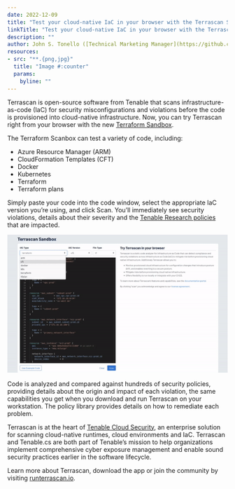 ```yaml
---
date: 2022-12-09
title: "Test your cloud-native IaC in your browser with the Terrascan Sandbox"
linkTitle: "Test your cloud-native IaC in your browser with the Terrascan Sandbox"
description: ""
author: John S. Tonello ([Technical Marketing Manager](https://github.com/jtonello))
resources:
- src: "**.{png,jpg}"
  title: "Image #:counter"
  params:
    byline: ""
---
```



Terrascan is open-source software from Tenable that scans infrastructure-as-code (IaC) for security misconfigurations and violations before the code is provisioned into cloud-native infrastructure. Now, you can try Terrascan right from your browser with the new [Terraform Sandbox](https://tenable.com/terrascan).

The Terraform Scanbox can test a variety of code, including:
- Azure Resource Manager (ARM)
- CloudFormation Templates (CFT)
- Docker
- Kubernetes
- Terraform
- Terraform plans

Simply paste your code into the code window, select the appropriate IaC version you’re using, and click Scan. You’ll immediately see security violations, details about their severity and the [Tenable Research policies](https://tenable.com/policies) that are impacted.

![Try Terrascan](terrascan_sandbox.gif)

Code is analyzed and compared against hundreds of security policies, providing details about the origin and impact of each violation, the same capabilities you get when you download and run Terrascan on your workstation. The policy library provides details on how to remediate each problem.

Terrascan is at the heart of [Tenable Cloud Security](https://www.tenable.com/products/tenable-cs), an enterprise solution for scanning cloud-native runtimes, cloud environments and IaC. Terrascan and Tenable.cs are both part of Tenable’s mission to help organizations implement comprehensive cyber exposure management and enable sound security practices earlier in the software lifecycle.

Learn more about Terrascan, download the app or join the community by visiting [runterrascan.io](https://runterrascan.io).